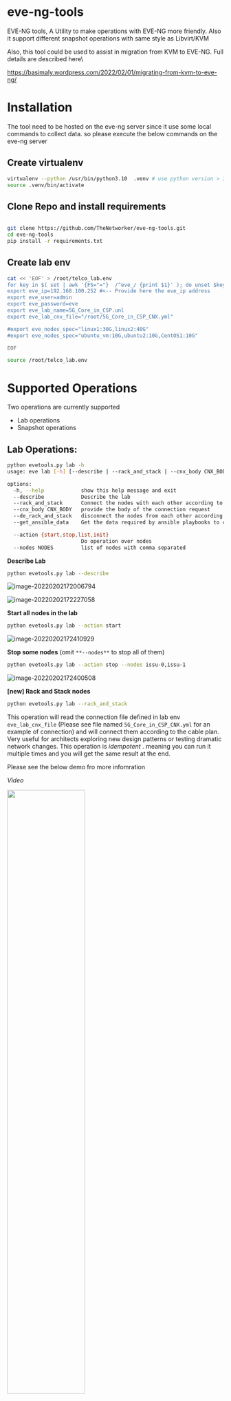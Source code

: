# eve-ng-tools

EVE-NG tools, A Utility to make operations with EVE-NG more friendly. Also it support different snapshot operations with same style as Libvirt/KVM



Also, this tool could be used to assist in migration from KVM to EVE-NG. Full details are described here\

https://basimaly.wordpress.com/2022/02/01/migrating-from-kvm-to-eve-ng/



# Installation

The tool need to be hosted on the eve-ng server since it use some local commands to collect data. so please execute the below commands on the eve-ng server



## Create virtualenv

```bash
virtualenv --python /usr/bin/python3.10  .venv # use python version > 3.5
source .venv/bin/activate
```



## Clone Repo and install requirements

```bash

git clone https://github.com/TheNetworker/eve-ng-tools.git
cd eve-ng-tools
pip install -r requirements.txt

```



## Create lab env

```bash
cat << 'EOF' > /root/telco_lab.env 
for key in $( set | awk '{FS="="}  /^eve_/ {print $1}' ); do unset $key ; done
export eve_ip=192.168.100.252 #<-- Provide here the eve_ip address
export eve_user=admin
export eve_password=eve
export eve_lab_name=5G_Core_in_CSP.unl
export eve_lab_cnx_file="/root/5G_Core_in_CSP_CNX.yml"

#export eve_nodes_spec="linux1:30G,linux2:40G"
#export eve_nodes_spec="ubuntu_vm:10G,ubuntu2:10G,CentOS1:10G"

EOF

source /root/telco_lab.env
```



# Supported Operations

Two operations are currently supported

- Lab operations
- Snapshot operations





## Lab Operations: 

```bash
python evetools.py lab -h
usage: eve lab [-h] [--describe | --rack_and_stack | --cnx_body CNX_BODY | --de_rack_and_stack | --get_ansible_data] [--action {start,stop,list,init}] [--nodes NODES]

options:
  -h, --help            show this help message and exit
  --describe            Describe the lab
  --rack_and_stack      Connect the nodes with each other according to the topology file stored in env variable eve_lab_cnx_file
  --cnx_body CNX_BODY   provide the body of the connection request
  --de_rack_and_stack   disconnect the nodes from each other according to the topology file stored in env variable eve_lab_cnx_file
  --get_ansible_data    Get the data required by ansible playbooks to configure Day1 according to the topology file stored in env variable eve_lab_cnx_file

  --action {start,stop,list,init}
                        Do operation over nodes
  --nodes NODES         list of nodes with comma separated
```





**Describe Lab**

```bash
python evetools.py lab --describe 
```

![image-20220202172006794](README.assets/image-20220202172006794.png)

![image-20220202172227058](README.assets/image-20220202172227058.png)





**Start all nodes in the lab**

```bash
python evetools.py lab --action start
```



![image-20220202172410929](README.assets/image-20220202172410929.png)





**Stop some nodes** (omit `**--nodes**` to stop all of them)

```bash
python evetools.py lab --action stop --nodes issu-0,issu-1
```



![image-20220202172400508](README.assets/image-20220202172400508.png)

**[new] Rack and Stack nodes**

```sh
python evetools.py lab --rack_and_stack
```

This operation will read the connection file defined in lab env `eve_lab_cnx_file` (Please see file
named `5G_Core_in_CSP_CNX.yml` for an example of connection) and will connect them according to the cable plan. Very
useful for architects exploring new design patterns or testing dramatic network changes. This operation is *idempotent*
. meaning you can run it multiple times and you will get the same result at the end.

Please see the below demo fro more infomration

*Video*

[<img src="README.assets/maxresdefault-20220428072804409.jpg" width="60%">](https://youtu.be/0zVloOPgIFk)

*CLI*

![image-20220428070102914](README.assets/image-20220428070102914.png)

*Topology **before** the racking and stacking connection*

![eve_1_98](README.assets/eve_1_98.png)

*Topology **after** the racking and stacking connection*

![image-20220428070317418](README.assets/image-20220428070317418.png)



> [1] Please note the operation takes some time due to EVE-NG backend validation



> [2] Important: Please don't login to EVE-NG GUI until this operation is finished to avoid interrupting the API





**[new] Connect only one cable**

```sh
python evetools.py lab '{json_payload}'


EX:
python evetools.py lab --cnx_body '{ "src_node": "IGW2_R21" , "dst_node": "IGWRR1_R34" , "src_intf": "ge-0/0/2" ,"dst_intf": "ge-0/0/2"}'
```

This feature is a subset for the previous feature and will only connect two nodes with a single connection. useful for
adding missing connections without need to repeat pushing the full cable plan one more time.

**[new] De-Rack and Stack nodes**

```sh
python evetools.py lab --de_rack_and_stack
```

The opposite of previous feature, obviously!. it will remove the disconnect the nodes from each other this time

**[new] Get Ansible Data**

To be explained

**[new] Adjust Qcow2 VM size**

To be explained

## Snapshot operations

```bash
python evetools.py snapshot -h
usage: eve snapshot [-h] [--list] [--ops {create,revert,delete}] [--snapshot SNAPSHOT] [--nodes NODES]

options:
  -h, --help            show this help message and exit

  --list                list a snapshot

  --ops {create,revert,delete}
                        Create a snapshot
  --snapshot SNAPSHOT   snapshot name
  --nodes NODES         list of nodes with comma separated
```





**Listing Snapshots**

```sh
python evetools.py snapshot --list
```

![image-20220202172937514](README.assets/image-20220202172937514.png)





**Creating new snapshot**

```bash
python evetools.py snapshot --ops create --snapshot test_the_snapshoting
```

![image-20220202172912424](README.assets/image-20220202172912424.png)





**Deleting snapshots**

```bash
python evetools.py snapshot --ops delete --snapshot test_the_snapshoting
```



![image-20220202172920017](README.assets/image-20220202172920017.png)







**Reverting  the snapshot**

```bash
python evetools.py snapshot --ops revert --snapshot test_the_snapshoting
```

![image-20220202172904032](README.assets/image-20220202172904032.png)







## Questions/Discussion

If you find an issue with eve-tools, then you can open an issue on this projects issue page here: https://github.com/TheNetworker/eve-ng-tools/issues



## Suggestion and Feedback

[Click here](mailto:babdelmageed@juniper.net) if you have any feedback or suggestions.

![Small_Logo](README.assets/Small_Logo.png)

